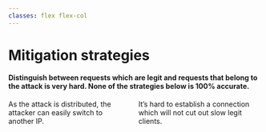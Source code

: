 ```yaml
---
classes: flex flex-col
---
```


# Mitigation strategies

#### Distinguish between requests which are legit and requests that belong to the attack is very hard. **None of the strategies below is 100% accurate.**

<div class="flex flex-1 columns-container items-center">
  <div class="columns flex items-center">
  <Item icon="lock-access" title="Limit connections per IP">
    As the attack is distributed, the attacker can easily switch to another IP.
  </Item>

  <Line height="150" class="columns__border stroke-neutral-300"/>

  <Item icon="hourglass" title="Enforce speed or time constraints">
    It’s hard to establish a connection which will not cut out slow legit clients.
  </Item>
  </div>
</div>
